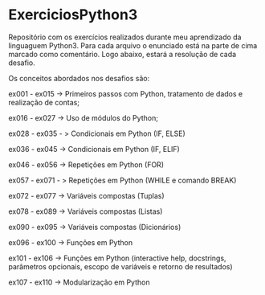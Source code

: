# ExerciciosPython3
Repositório com os exercícios realizados durante meu aprendizado da linguaguem Python3.
Para cada arquivo o enunciado está na parte de cima marcado como comentário.
Logo abaixo, estará a resolução de cada desafio.

Os conceitos abordados nos desafios são:

ex001 - ex015 -> Primeiros passos com Python, tratamento de dados e realização de contas;

ex016 - ex027 -> Uso de módulos do Python;

ex028 - ex035 - > Condicionais em Python (IF, ELSE)

ex036 - ex045 -> Condicionais em Python (IF, ELIF)

ex046 - ex056 -> Repetições em Python (FOR)

ex057 - ex071 - > Repetições em Python (WHILE e comando BREAK)

ex072 - ex077 -> Variáveis compostas (Tuplas)

ex078 - ex089 -> Variáveis compostas (Listas)

ex090 - ex095 -> Variáveis compostas (Dicionários)

ex096 - ex100 -> Funções em Python

ex101 - ex106 -> Funções em Python (interactive help, docstrings, parâmetros opcionais, escopo de variáveis e retorno de resultados)

ex107 - ex110 -> Modularização em Python

